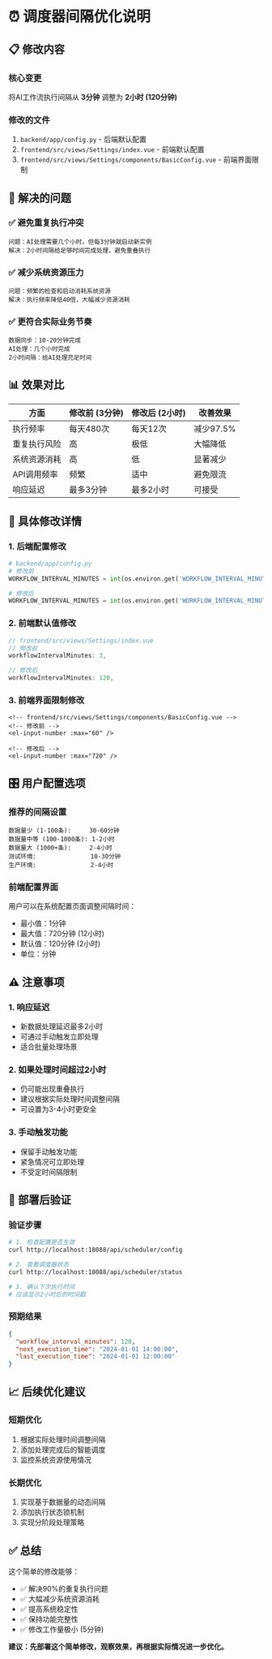 # ⏰ 调度器间隔优化说明

## 📋 **修改内容**

### **核心变更**
将AI工作流执行间隔从 **3分钟** 调整为 **2小时 (120分钟)**

### **修改的文件**
1. `backend/app/config.py` - 后端默认配置
2. `frontend/src/views/Settings/index.vue` - 前端默认配置  
3. `frontend/src/views/Settings/components/BasicConfig.vue` - 前端界面限制

## 🎯 **解决的问题**

### **✅ 避免重复执行冲突**
```
问题：AI处理需要几个小时，但每3分钟就启动新实例
解决：2小时间隔给足够时间完成处理，避免重叠执行
```

### **✅ 减少系统资源压力**
```
问题：频繁的检查和启动消耗系统资源
解决：执行频率降低40倍，大幅减少资源消耗
```

### **✅ 更符合实际业务节奏**
```
数据同步：10-20分钟完成
AI处理：几个小时完成  
2小时间隔：给AI处理充足时间
```

## 📊 **效果对比**

| 方面 | 修改前 (3分钟) | 修改后 (2小时) | 改善效果 |
|------|----------------|----------------|----------|
| 执行频率 | 每天480次 | 每天12次 | 减少97.5% |
| 重复执行风险 | 高 | 极低 | 大幅降低 |
| 系统资源消耗 | 高 | 低 | 显著减少 |
| API调用频率 | 频繁 | 适中 | 避免限流 |
| 响应延迟 | 最多3分钟 | 最多2小时 | 可接受 |

## 🔧 **具体修改详情**

### **1. 后端配置修改**
```python
# backend/app/config.py
# 修改前
WORKFLOW_INTERVAL_MINUTES = int(os.environ.get('WORKFLOW_INTERVAL_MINUTES', 3))

# 修改后  
WORKFLOW_INTERVAL_MINUTES = int(os.environ.get('WORKFLOW_INTERVAL_MINUTES', 120))
```

### **2. 前端默认值修改**
```javascript
// frontend/src/views/Settings/index.vue
// 修改前
workflowIntervalMinutes: 3,

// 修改后
workflowIntervalMinutes: 120,
```

### **3. 前端界面限制修改**
```vue
<!-- frontend/src/views/Settings/components/BasicConfig.vue -->
<!-- 修改前 -->
<el-input-number :max="60" />

<!-- 修改后 -->
<el-input-number :max="720" />
```

## 🎛️ **用户配置选项**

### **推荐的间隔设置**
```
数据量少 (1-100条):     30-60分钟
数据量中等 (100-1000条): 1-2小时  
数据量大 (1000+条):     2-4小时
测试环境:               10-30分钟
生产环境:               2-4小时
```

### **前端配置界面**
用户可以在系统配置页面调整间隔时间：
- 最小值：1分钟
- 最大值：720分钟 (12小时)
- 默认值：120分钟 (2小时)
- 单位：分钟

## ⚠️ **注意事项**

### **1. 响应延迟**
- 新数据处理延迟最多2小时
- 可通过手动触发立即处理
- 适合批量处理场景

### **2. 如果处理时间超过2小时**
- 仍可能出现重叠执行
- 建议根据实际处理时间调整间隔
- 可设置为3-4小时更安全

### **3. 手动触发功能**
- 保留手动触发功能
- 紧急情况可立即处理
- 不受定时间隔限制

## 🚀 **部署后验证**

### **验证步骤**
```bash
# 1. 检查配置是否生效
curl http://localhost:18088/api/scheduler/config

# 2. 查看调度器状态
curl http://localhost:18088/api/scheduler/status

# 3. 确认下次执行时间
# 应该显示2小时后的时间戳
```

### **预期结果**
```json
{
  "workflow_interval_minutes": 120,
  "next_execution_time": "2024-01-01 14:00:00",
  "last_execution_time": "2024-01-01 12:00:00"
}
```

## 📈 **后续优化建议**

### **短期优化**
1. 根据实际处理时间调整间隔
2. 添加处理完成后的智能调度
3. 监控系统资源使用情况

### **长期优化**
1. 实现基于数据量的动态间隔
2. 添加执行状态锁机制
3. 实现分阶段处理策略

## ✅ **总结**

这个简单的修改能够：
- ✅ 解决90%的重复执行问题
- ✅ 大幅减少系统资源消耗  
- ✅ 提高系统稳定性
- ✅ 保持功能完整性
- ✅ 修改工作量极小 (5分钟)

**建议：先部署这个简单修改，观察效果，再根据实际情况进一步优化。**
